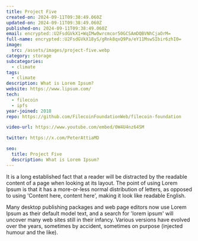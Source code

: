 ```yaml
---
title: Project Five
created-on: 2024-09-11T09:38:49.060Z
updated-on: 2024-09-11T09:38:49.060Z
published-on: 2024-09-11T09:38:49.060Z
email: encrypted::U2FsdGVkX1+WqIMw0wrcmcor50GCSAmDQBVNhCjaOrM=
full-name: encrypted::U2FsdGVkX18yS/gRnk8qxQ9Pa/eY11MswSIbir6zhI0=
image:
  src: /assets/images/project-five.webp
category: storage
subcategories:
  - climate
tags:
  - climate
description: What is Lorem Ipsum?
website: https://www.lipsum.com/
tech:
  - filecoin
  - ipfs
year-joined: 2018
repo: https://github.com/FilecoinFoundationWeb/filecoin-foundation

video-url: https://www.youtube.com/embed/0W4U4nz64SM

twitter: https://x.com/PeterAttiaMD

seo:
  title: Project Five
  description: What is Lorem Ipsum?
---
```


It is a long established fact that a reader will be distracted by the readable content of a page when looking at its layout. The point of using Lorem Ipsum is that it has a more-or-less normal distribution of letters, as opposed to using 'Content here, content here', making it look like readable English.

Many desktop publishing packages and web page editors now use Lorem Ipsum as their default model text, and a search for 'lorem ipsum' will uncover many web sites still in their infancy. Various versions have evolved over the years, sometimes by accident, sometimes on purpose (injected humour and the like).
